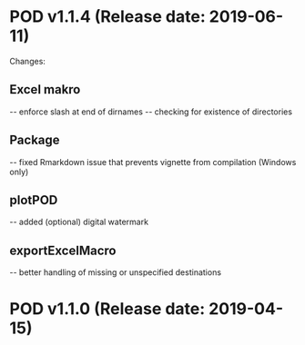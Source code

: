 POD v1.1.4 (Release date: 2019-06-11)
==============

Changes:

## Excel makro

-- enforce slash at end of dirnames
-- checking for existence of directories

## Package

-- fixed Rmarkdown issue that prevents vignette from compilation (Windows only)

## plotPOD

-- added (optional) digital watermark


## exportExcelMacro

-- better handling of missing or unspecified destinations



POD v1.1.0 (Release date: 2019-04-15)
==============



